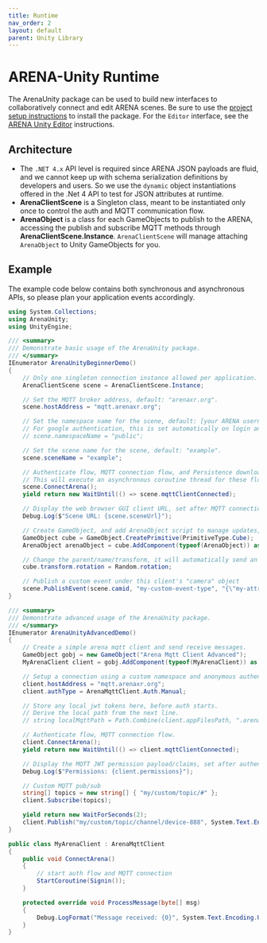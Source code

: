 ```yaml
---
title: Runtime
nav_order: 2
layout: default
parent: Unity Library
---
```


# ARENA-Unity Runtime
The ArenaUnity package can be used to build new interfaces to collaboratively connect and edit ARENA scenes. Be sure to use the [project setup instructions](/content/unity) to install the package. For the `Editor` interface, see the [ARENA Unity Editor](/content/unity/editor) instructions.

## Architecture
- The `.NET 4.x` API level is required since ARENA JSON payloads are fluid, and we cannot keep up with schema serialization definitions by developers and users. So we use the `dynamic` object instantiations offered in the .Net 4 API to test for JSON attributes at runtime.
- **ArenaClientScene** is a Singleton class, meant to be instantiated only once to control the auth and MQTT communication flow.
- **ArenaObject** is a class for each GameObjects to publish to the ARENA, accessing the publish and subscribe MQTT methods through **ArenaClientScene.Instance**. `ArenaClientScene` will manage attaching `ArenaObject` to Unity GameObjects for you.

## Example
The example code below contains both synchronous and asynchronous APIs, so please plan your application events accordingly.

```csharp
using System.Collections;
using ArenaUnity;
using UnityEngine;

/// <summary>
/// Demonstrate basic usage of the ArenaUnity package.
/// </summary>
IEnumerator ArenaUnityBeginnerDemo()
{
    // Only one singleton connection instance allowed per application.
    ArenaClientScene scene = ArenaClientScene.Instance;

    // Set the MQTT broker address, default: "arenaxr.org".
    scene.hostAddress = "mqtt.arenaxr.org";

    // Set the namespace name for the scene, default: [your ARENA username].
    // For google authentication, this is set automatically on login and unnecessary when using your own username.
    // scene.namespaceName = "public";

    // Set the scene name for the scene, default: "example".
    scene.sceneName = "example";

    // Authenticate flow, MQTT connection flow, and Persistence download flow.
    // This will execute an asynchronous coroutine thread for these flows.
    scene.ConnectArena();
    yield return new WaitUntil(() => scene.mqttClientConnected);

    // Display the web browser GUI client URL, set after MQTT connection flow completes.
    Debug.Log($"Scene URL: {scene.sceneUrl}");

    // Create GameObject, and add ArenaObject script to manage updates, it will automatically send an MQTT create message
    GameObject cube = GameObject.CreatePrimitive(PrimitiveType.Cube);
    ArenaObject arenaObject = cube.AddComponent(typeof(ArenaObject)) as ArenaObject;

    // Change the parent/name/transform, it will automatically send an MQTT update message
    cube.transform.rotation = Random.rotation;

    // Publish a custom event under this client's "camera" object
    scene.PublishEvent(scene.camid, "my-custom-event-type", "{\"my-attribute\": \"my-custom-attribute\"}");
}

/// <summary>
/// Demonstrate advanced usage of the ArenaUnity package.
/// </summary>
IEnumerator ArenaUnityAdvancedDemo()
{
    // Create a simple arena mqtt client and send receive messages.
    GameObject gobj = new GameObject("Arena Mqtt Client Advanced");
    MyArenaClient client = gobj.AddComponent(typeof(MyArenaClient)) as MyArenaClient;

    // Setup a connection using a custom namespace and anonymous authentication.
    client.hostAddress = "mqtt.arenaxr.org";
    client.authType = ArenaMqttClient.Auth.Manual;

    // Store any local jwt tokens here, before auth starts.
    // Derive the local path from the next line.
    // string localMqttPath = Path.Combine(client.appFilesPath, ".arena_mqtt_auth");

    // Authenticate flow, MQTT connection flow.
    client.ConnectArena();
    yield return new WaitUntil(() => client.mqttClientConnected);

    // Display the MQTT JWT permission payload/claims, set after authentication flow completes.
    Debug.Log($"Permissions: {client.permissions}");

    // Custom MQTT pub/sub
    string[] topics = new string[] { "my/custom/topic/#" };
    client.Subscribe(topics);

    yield return new WaitForSeconds(2);
    client.Publish("my/custom/topic/channel/device-888", System.Text.Encoding.UTF8.GetBytes("some payload"));
}

public class MyArenaClient : ArenaMqttClient
{
    public void ConnectArena()
    {
        // start auth flow and MQTT connection
        StartCoroutine(Signin());
    }

    protected override void ProcessMessage(byte[] msg)
    {
        Debug.LogFormat("Message received: {0}", System.Text.Encoding.UTF8.GetString(msg));
    }
}
```
